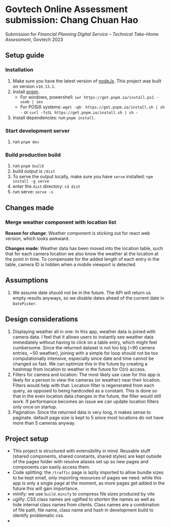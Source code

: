 # Govtech Online Assessment submission: Chang Chuan Hao

Submission for *Financial Planning Digital Service – Technical Take-Home Assessment*, Govtech 2023

## Setup guide

### Installation

1. Make sure you have the latest version of [nodeJs](https://nodejs.org/en/). This project was built on version `v16.13.1`.
2. Install [pnpm](https://pnpm.io/installation).
   - For windows, powershell: `iwr https://get.pnpm.io/install.ps1 -useb | iex`
   - For POSIX systems: `wget -qO- https://get.pnpm.io/install.sh | sh -` or `curl -fsSL https://get.pnpm.io/install.sh | sh -`
3. Install dependencies: run `pnpm install`.

### Start development server

1. run `pnpm dev`

### Build production build

1. run `pnpm build`
2. build output is `/dist`
3. To serve the output locally, make sure you have `serve` installed: `npm install -g serve`
4. enter the `dist` directory: `cd dist`
5. run serve: `serve -s`

## Changes made

### Merge weather component with location list

**Reason for change**: Weather component is sticking out for react web version, which looks awkward.

**Changes made**: Weather data has been moved into the location table, such that for each camera location
we also know the weather at the location at the point in time. To compensate for the added length of each
 entry in the table, camera ID is hidden when a mobile viewport is detected.

## Assumptions

1. We assume date should not be in the future. The API will return us empty results anyways, so we disable dates ahead of the current date in `DatePicker`.

## Design considerations

1. Displaying weather all in one: In this app, weather data is joined with camera data. I feel that it allows users to instantly see weather data immediately without having to click on a table entry, which might feel cumbersome. Since the returned dataset is not too big (~90 camera entries, ~50 weather), joining with a simple for loop should not be too computationally intensive, especially since date and time cannot be changed so fast. We can optimize this in the future by creating a hashmap from location to weather in the future for O(n) access.
2. Filters for camera and location: The most likely use case for this app is likely for a person to view the cameras (or weather) near their location. Filters would help with that. Location filter is regenerated from each query, as opposed to being hardcoded as a constant. This is done so that in the even location data changes in the future, the filter would still work. If performance becomes an issue we can update location filters only once on startup.
3. Pagination: Since the returned data is very long, it makes sense to paginate. default page size is kept to 5 since most locations do not have more than 5 cameras anyway.

## Project setup

- This project is structured with extensibility in mind. Reusable stuff (shared components, shared constants, shared styles) are kept outside of the pages folder with resolve aliases set up so new pages and components can easily access them.
- Code splitting: the `/traffic` page is lazily imported to allow bundle sizes to be kept small, only importing resources of pages we need. while this app is only a single page at the moment, as more pages get added in the future this will gain importance.
- minify: we use `build.minify` to compress file sizes produced by vite
- uglify: CSS class names are uglified to shorten the names as well as hide internal class names from clients. Class names are a combination of file path, file name, class name and hash in development build to identify problematic css.
-  

